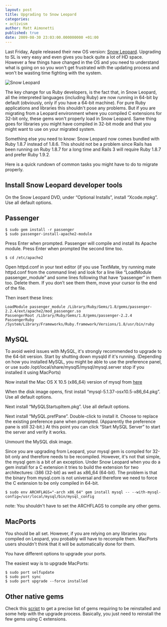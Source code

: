 ```yaml
---
layout: post
title: Upgrading to Snow Leopard
categories:
- activism
author: Matt Aimonetti
published: true
date: 2009-08-30 23:03:00.000000000 +01:00
---
```

Last Friday, Apple released their new OS version: [Snow Leopard](http://www.apple.com/macosx/snowleopard). 
Upgrading to SL is very easy and even gives you back quite a lot of HD space.
However a few things have changed in the OS and you need to understand what is going on so you won't get frustrated with the updating process and won't be wasting time fighting with the system.

![Snow Leopard](/assets/2009/8/30/snow-leopard-box.jpg)

The key change for us Ruby developers, is the fact that, in Snow Leopard, all the interpreted languages (including Ruby) are now running in 64-bit by default (obviously, only if you have a 64-bit machine).
For pure Ruby applications and libraries this shouldn't pose any problems. But if you are migrating from a Leopard environment where you compiled C extensions for 32-bit only, these gems won't properly load in Snow Leopard.
Same thing goes for libraries you might have compiled in 32-bit mode and that you might want to use on your migrated system.

Something else you need to know: Snow Leopard now comes bundled with Ruby 1.8.7 instead of 1.8.6.
This should not be a problem since Rails has been running on Ruby 1.8.7 for a long time and Rails 3 will require Ruby 1.8.7 and prefer Ruby 1.9.2.

Here is a quick rundown of common tasks you might have to do to migrate properly.

## Install Snow Leopard developer tools
 
On the Snow Leopard DVD, under “Optional Installs”, install “Xcode.mpkg”. Use all default options.

## Passenger
 
    $ sudo gem install -r passenger
    $ sudo passenger-install-apache2-module
Press Enter when prompted. Passenger will compile and install its Apache module.
Press Enter when prompted the second time too.

    $ cd /etc/apache2

Open httpd.conf in your text editor (if you use TextMate, try running mate httpd.conf from the command line) and look for a line like “LoadModule passenger_module” and some lines following that have “passenger” in them too. Delete them. If you don’t see them them, move your cursor to the end of the file.

Then insert these lines:

    LoadModule passenger_module /Library/Ruby/Gems/1.8/gems/passenger-2.2.4/ext/apache2/mod_passenger.so
    PassengerRoot /Library/Ruby/Gems/1.8/gems/passenger-2.2.4
    PassengerRuby /System/Library/Frameworks/Ruby.framework/Versions/1.8/usr/bin/ruby

## MySQL

To avoid weird issues with MySQL, it's strongly recommended to upgrade to the 64-bit version.
Start by shutting down mysqld if it's running. (Depending on how you installed MySQL, you might be able to use the preference panel, or use 
    sudo /opt/local/share/mysql5/mysql/mysql.server stop
if you installed it using MacPorts)

Now install the Mac OS X 10.5 (x86_64) version of mysql from [here](http://dev.mysql.com/downloads/mysql/5.1.html#macosx-dmg)

When the disk image opens, first install “mysql-5.1.37-osx10.5-x86_64.pkg”. Use all default options.

Next install “MySQLStartupItem.pkg”. Use all default options.

Next install “MySQL.prefPane”. Double-click to install it. Choose to replace the existing preference pane when prompted. (Apparently the preference pane is still 32-bit.) At this point you can click “Start MySQL Server” to start the server and verify it works.

Unmount the MySQL disk image.

Since you are upgrading from Leopard, your mysql gem is compiled for 32-bit only and therefore needs to be recompiled.
However, it's not that simple, the mysql gem is a bit of an exception. Under Snow Leopard when you do a gem install for a C extension it tries to build the extension for two architectures: i386 (32-bit) as well as x86_64 (64-bit).
The problem is that the binary from mysql.com is not universal and therefore we need to force the C extension to be only compiled in 64-bit.

    $ sudo env ARCHFLAGS="-arch x86_64" gem install mysql -- --with-mysql-config=/usr/local/mysql/bin/mysql_config

note: You shouldn't have to set the ARCHFLAGS to compile any other gems.

## MacPorts
 
You should be all set. However, if you are relying on any libraries you compiled on Leopard, you probably will have to recompile them.
MacPorts users shouldn't think that it will be automatically done for them.

You have different options to upgrade your ports.

The easiest way is to upgrade MacPorts:

    $ sudo port selfupdate
    $ sudo port sync
    $ sudo port upgrade --force installed

## Other native gems

Check this [script](http://gist.github.com/178178) to get a precise list of gems requiring to be reinstalled and some help with the upgrade process. Basically, you just need to reinstall the few gems using C extensions.